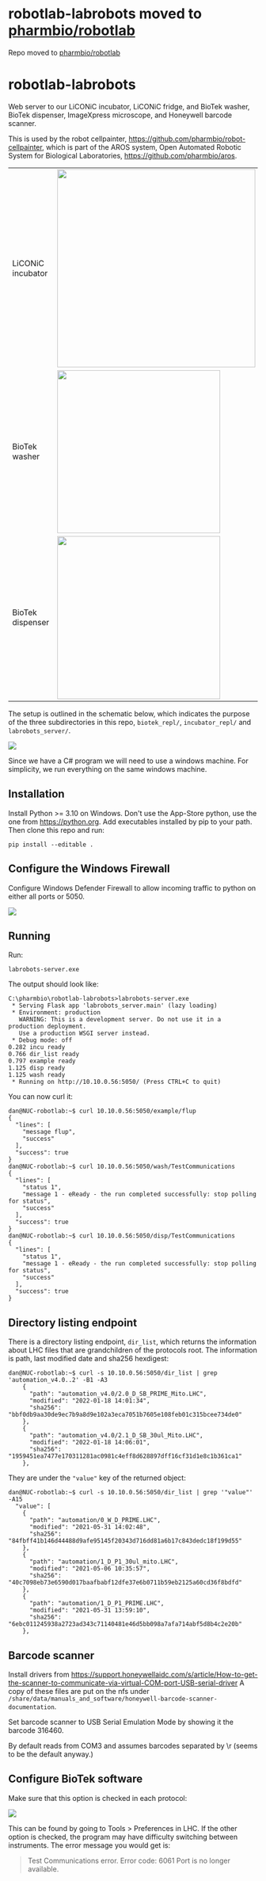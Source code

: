 # robotlab-labrobots moved to [pharmbio/robotlab](https://github.com/pharmbio/robotlab)

Repo moved to [pharmbio/robotlab](https://github.com/pharmbio/robotlab)

# robotlab-labrobots

Web server to our LiCONiC incubator, LiCONiC fridge, and BioTek washer,
BioTek dispenser, ImageXpress microscope, and Honeywell barcode scanner.

This is used by the robot cellpainter, https://github.com/pharmbio/robot-cellpainter,
which is part of the AROS system, Open Automated Robotic System for Biological Laboratories,
https://github.com/pharmbio/aros.

<table>
<tr>
<td>LiCONiC incubator</td>
<td><img height=400 src=images/STX_44_BT_Flush_Front_new-tm.jpg></td>
</tr>
<tr>
<td>BioTek washer</td>
<td><img width=329 src=images/biotek-405-washer.jpg></td>
</tr>
<tr>
<td>BioTek dispenser</td>
<td><img width=329 src=images/biotek-dispenser.jpg></td>
</tr>
</table>

The setup is outlined in the schematic below, which indicates the
purpose of the three subdirectories in this repo, `biotek_repl/`, `incubator_repl/` and `labrobots_server/`.

<img src=images/overview.svg>

Since we have a C# program we will need to use a windows machine.
For simplicity, we run everything on the same windows machine.

## Installation

Install Python >= 3.10 on Windows.
Don't use the App-Store python, use the one from https://python.org.
Add executables installed by pip to your path.
Then clone this repo and run:

```
pip install --editable .
```

## Configure the Windows Firewall

Configure Windows Defender Firewall to allow incoming traffic to python on
either all ports or 5050.

<img src=images/firewall.png>

## Running

Run:

```
labrobots-server.exe
```

The output should look like:

```
C:\pharmbio\robotlab-labrobots>labrobots-server.exe
 * Serving Flask app 'labrobots_server.main' (lazy loading)
 * Environment: production
   WARNING: This is a development server. Do not use it in a production deployment.
   Use a production WSGI server instead.
 * Debug mode: off
0.282 incu ready
0.766 dir_list ready
0.797 example ready
1.125 disp ready
1.125 wash ready
 * Running on http://10.10.0.56:5050/ (Press CTRL+C to quit)
```

You can now curl it:

```
dan@NUC-robotlab:~$ curl 10.10.0.56:5050/example/flup
{
  "lines": [
    "message flup",
    "success"
  ],
  "success": true
}
dan@NUC-robotlab:~$ curl 10.10.0.56:5050/wash/TestCommunications
{
  "lines": [
    "status 1",
    "message 1 - eReady - the run completed successfully: stop polling for status",
    "success"
  ],
  "success": true
}
dan@NUC-robotlab:~$ curl 10.10.0.56:5050/disp/TestCommunications
{
  "lines": [
    "status 1",
    "message 1 - eReady - the run completed successfully: stop polling for status",
    "success"
  ],
  "success": true
}
```

## Directory listing endpoint

There is a directory listing endpoint, `dir_list`, which returns the information
about LHC files that are grandchildren of the protocols root. The information
is path, last modified date and sha256 hexdigest:

```
dan@NUC-robotlab:~$ curl -s 10.10.0.56:5050/dir_list | grep 'automation_v4.0..2' -B1 -A3
    {
      "path": "automation_v4.0/2.0_D_SB_PRIME_Mito.LHC",
      "modified": "2022-01-18 14:01:34",
      "sha256": "bbf0db9aa30de9ec7b9a8d9e102a3eca7051b7605e108feb01c315bcee734de0"
    },
    {
      "path": "automation_v4.0/2.1_D_SB_30ul_Mito.LHC",
      "modified": "2022-01-18 14:06:01",
      "sha256": "1959451ea7477e170311281ac0981c4eff8d628897dff16cf31d1e8c1b361ca1"
    },
```

They are under the `"value"` key of the returned object:

```
dan@NUC-robotlab:~$ curl -s 10.10.0.56:5050/dir_list | grep '"value"' -A15
  "value": [
    {
      "path": "automation/0_W_D_PRIME.LHC",
      "modified": "2021-05-31 14:02:48",
      "sha256": "84fbff41b146d44488d9afe95145f20343d716dd81a6b17c843dedc18f199d55"
    },
    {
      "path": "automation/1_D_P1_30ul_mito.LHC",
      "modified": "2021-05-06 10:35:57",
      "sha256": "40c7098eb73e6590d017baafbabf12dfe37e6b0711b59eb2125a60cd36f8bdfd"
    },
    {
      "path": "automation/1_D_P1_PRIME.LHC",
      "modified": "2021-05-31 13:59:10",
      "sha256": "6ebc011245938a2723ad343c71140481e46d5bb098a7afa714abf5d8b4c2e20b"
    },
```

## Barcode scanner

Install drivers from https://support.honeywellaidc.com/s/article/How-to-get-the-scanner-to-communicate-via-virtual-COM-port-USB-serial-driver
A copy of these files are put on the nfs under `/share/data/manuals_and_software/honeywell-barcode-scanner-documentation`.

Set barcode scanner to USB Serial Emulation Mode by showing it the barcode 316460.

By default reads from COM3 and assumes barcodes separated by \r (seems to be the default anyway.)

## Configure BioTek software

Make sure that this option is checked in each protocol:

<img src=images/lhc-ports.jpg>

This can be found by going to Tools > Preferences in LHC. If the other option
is checked, the program may have difficulty switching between instruments.
The error message you would get is:

> Test Communications error. Error code: 6061 Port is no longer available.

